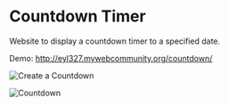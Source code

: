 # Countdown Timer

Website to display a countdown timer to a specified date.

Demo: http://eyl327.mywebcommunity.org/countdown/

![Create a Countdown](https://i.imgur.com/E3haYIk.png)

![Countdown](https://i.imgur.com/0qjR34X.png)

